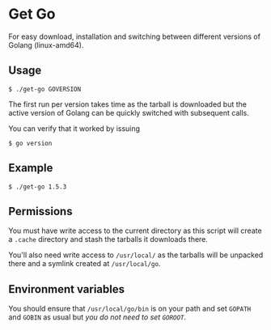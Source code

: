 # Get Go

For easy download, installation and switching between different versions of Golang (linux-amd64).

## Usage

    $ ./get-go GOVERSION

The first run per version takes time as the tarball is downloaded but the active version of Golang can be quickly switched with subsequent calls.

You can verify that it worked by issuing

    $ go version

## Example

    $ ./get-go 1.5.3

## Permissions

You must have write access to the current directory as this script will create a `.cache` directory and stash the tarballs it downloads there.

You'll also need write access to `/usr/local/` as the tarballs will be unpacked there and a symlink created at `/usr/local/go`.

## Environment variables

You should ensure that `/usr/local/go/bin` is on your path and set `GOPATH` and `GOBIN` as usual but *you do not need to set `GOROOT`*.
